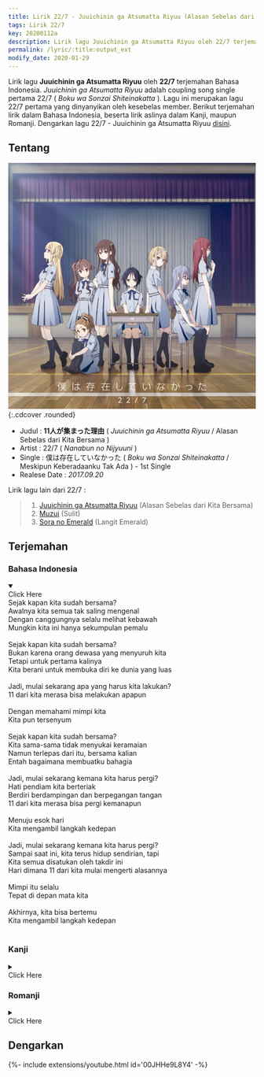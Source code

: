 ```yaml
---
title: Lirik 22/7 - Juuichinin ga Atsumatta Riyuu (Alasan Sebelas dari Kita Bersama)
tags: Lirik 22/7
key: 20200112a
description: Lirik lagu Juuichinin ga Atsumatta Riyuu oleh 22/7 terjemahan Bahasa Indonesia. Juuichinin ga Atsumatta Riyuu coupling song single pertama 22/7.
permalink: /lyric/:title:output_ext
modify_date: 2020-01-29
---
```


Lirik lagu **Juuichinin ga Atsumatta Riyuu** oleh **22/7** terjemahan Bahasa Indonesia. *Juuichinin ga Atsumatta Riyuu* adalah coupling song single pertama 22/7 ( *Boku wa Sonzai Shiteinakatta* ). Lagu ini merupakan lagu 22/7 pertama yang dinyanyikan oleh kesebelas member.<!--more--> Berikut terjemahan lirik dalam Bahasa Indonesia, beserta lirik aslinya dalam Kanji, maupun Romanji. Dengarkan lagu 22/7 - Juuichinin ga Atsumatta Riyuu [disini](#dengarkan).

## Tentang

![22/7 1st Single Limited Edition Type A](/assets/images/22-7-1st-single-type-a.jpg "22/7 1st Single Limited Edition Type A"){:.cdcover .rounded}

- Judul : **11人が集まった理由** ( *Juuichinin ga Atsumatta Riyuu* / Alasan Sebelas dari Kita Bersama )
- Artist : 22/7 ( *Nanabun no Nijyuuni* )
- Single : 僕は存在していなかった ( *Boku wa Sonzai Shiteinakatta* / Meskipun Keberadaanku Tak Ada ) - 1st Single
- Realese Date : *2017.09.20*

Lirik lagu lain dari 22/7 :
> 1. [Juuichinin ga Atsumatta Riyuu](/lyric/lirik-22-7-juuichinin-ga-atsumatta-riyuu.html) (Alasan Sebelas dari Kita Bersama)
> 2. [Muzui](/lyric/lirik-22-7-muzui.html) (Sulit)
> 3. [Sora no Emerald](/lyric/lirik-22-7-sora-no-emerald.html) (Langit Emerald)

## Terjemahan

### Bahasa Indonesia
<details open><summary><div class="button button--outline-error button--rounded my-2"><i class="fas fa-chevron-circle-down"></i> Click Here</div></summary>
Sejak kapan kita sudah bersama?<br>
Awalnya kita semua tak saling mengenal<br>
Dengan canggungnya selalu melihat kebawah<br>
Mungkin kita ini hanya sekumpulan pemalu<br>
<br>
Sejak kapan kita sudah bersama?<br>
Bukan karena orang dewasa yang menyuruh kita<br>
Tetapi untuk pertama kalinya<br>
Kita berani untuk membuka diri ke dunia yang luas<br>
<br>
Jadi, mulai sekarang apa yang harus kita lakukan?<br>
11 dari kita merasa bisa melakukan apapun<br>
<br>
Dengan memahami mimpi kita<br>
Kita pun tersenyum<br>
<br>
Sejak kapan kita sudah bersama?<br>
Kita sama-sama tidak menyukai keramaian<br>
Namun terlepas dari itu, bersama kalian<br>
Entah bagaimana membuatku bahagia<br>
<br>
Jadi, mulai sekarang kemana kita harus pergi?<br>
Hati pendiam kita berteriak<br>
Berdiri berdampingan dan berpegangan tangan<br>
11 dari kita merasa bisa pergi kemanapun<br>
<br>
Menuju esok hari<br>
Kita mengambil langkah kedepan<br>
<br>
Jadi, mulai sekarang kemana kita harus pergi?<br>
Sampai saat ini, kita terus hidup sendirian, tapi<br>
Kita semua disatukan oleh takdir ini<br>
Hari dimana 11 dari kita mulai mengerti alasannya<br>
<br>
Mimpi itu selalu<br>
Tepat di depan mata kita<br>
<br>
Akhirnya, kita bisa bertemu<br>
Kita mengambil langkah kedepan<br>
<br>
</details>

### Kanji
<details><summary><div class="button button--outline-info button--rounded my-2"><i class="fas fa-chevron-circle-down"></i> Click Here</div></summary>
いつのまに　集まったんだ？<br>
会ったことない誰かたち<br>
ぎこちなく俯(うつむ)いている<br>
人見知り同士だね<br>
<br>
いつのまに　集まったんだ？<br>
大人に言われたわけじゃない<br>
初めて自分から開けた<br>
外に広がる世界<br>
<br>
さあこれから　何をしようか？<br>
何でもできる気がする11人<br>
<br>
夢を見ながら<br>
僕らは微笑んだ<br>
<br>
いつのまに　集まったんだ？<br>
誰かといるのは嫌だった<br>
それでもみんなといるのが<br>
なぜか幸せに思う<br>
<br>
さあこれから　どこへ行こう？<br>
無口な心が叫んでいるよ<br>
横に並び手を繋いだら<br>
どこへも行ける気がした11人<br>
<br>
明日(あす)に向かって<br>
僕らは歩き出す<br>
<br>
さあこれから　どこへ行こう？<br>
今日まで一人で生きて来たけど<br>
この運命に引き寄せられた<br>
理由がわかる日が来る11人<br>
<br>
夢はいつでも<br>
僕らの前にある<br>
<br>
やっと出会えた<br>
僕らは歩き出す<br>
<br>
</details>

### Romanji
<details><summary><div class="button button--outline-success button--rounded my-2"><i class="fas fa-chevron-circle-down"></i> Click Here</div></summary>
Itsunomani atsumatta nda?<br>
atta koto nai dareka tachi<br>
gikochinaku utsumu ite iru<br>
hitomishiri doushi da ne<br>
<br>
itsunomani atsumatta nda?<br>
otona ni iwareta wake janai<br>
hajimete jibun kara aketa<br>
soto ni hirogaru sekai<br>
<br>
saa korekara nani o shiyou ka?<br>
nandemo dekiru ki ga suru juuichi nin<br>
<br>
yume o minagara<br>
bokura wa hohoenda<br>
<br>
itsunomani atsumatta nda?<br>
dareka to iru no wa iya datta<br>
soredemo minna to iru no ga<br>
naze ka shiawase ni omou<br>
<br>
saa korekara doko e ikou?<br>
mukuchi na kokoro ga sakende iru yo<br>
yoko ni narabi te o tsunaidara<br>
doko e mo ikeru ki ga shita juuichi nin<br>
<br>
asu ni mukatte<br>
bokura wa arukidasu<br>
<br>
saa korekara doko e ikou?<br>
kyou made hitori de ikite kita kedo<br>
kono unmei ni hikiyoserareta<br>
riyuu ga wakaru hi ga kuru juuichi nin<br>
<br>
yume wa itsudemo<br>
bokura no mae ni aru<br>
<br>
yatto deaeta<br>
bokura wa arukidasu<br>
<br>
</details>

## Dengarkan
<div>{%- include extensions/youtube.html id='00JHHe9L8Y4' -%}</div>
